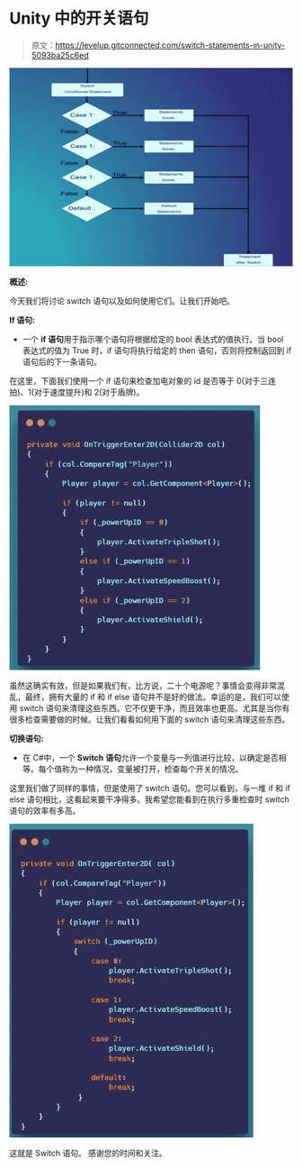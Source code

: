 # Unity 中的开关语句

> 原文：<https://levelup.gitconnected.com/switch-statements-in-unity-5093ba25c6ed>

![](img/11d5b73d312822f706d6e43b5af08e93.png)

**概述:**

今天我们将讨论 switch 语句以及如何使用它们。让我们开始吧。

**If 语句:**

*   一个 **if 语句**用于指示哪个语句将根据给定的 bool 表达式的值执行。当 bool 表达式的值为 True 时，if 语句将执行给定的 then 语句，否则将控制返回到 if 语句后的下一条语句。

在这里，下面我们使用一个 if 语句来检查加电对象的 id 是否等于 0(对于三连拍)、1(对于速度提升)和 2(对于盾牌)。

![](img/6fb76af1cd054c6a2e98d5a7bd2dfa03.png)

虽然这确实有效，但是如果我们有，比方说，二十个电源呢？事情会变得非常混乱，最终，拥有大量的 if 和 if else 语句并不是好的做法。幸运的是，我们可以使用 switch 语句来清理这些东西。它不仅更干净，而且效率也更高。尤其是当你有很多检查需要做的时候。让我们看看如何用下面的 switch 语句来清理这些东西。

**切换语句:**

*   在 C#中，一个 **Switch 语句**允许一个变量与一列值进行比较，以确定是否相等。每个值称为一种情况，变量被打开，检查每个开关的情况。

这里我们做了同样的事情，但是使用了 switch 语句。您可以看到，与一堆 if 和 if else 语句相比，这看起来要干净得多。我希望您能看到在执行多重检查时 switch 语句的效率有多高。

![](img/3baaefa5c86418cd227923b90772437b.png)

这就是 Switch 语句。
感谢您的时间和关注。